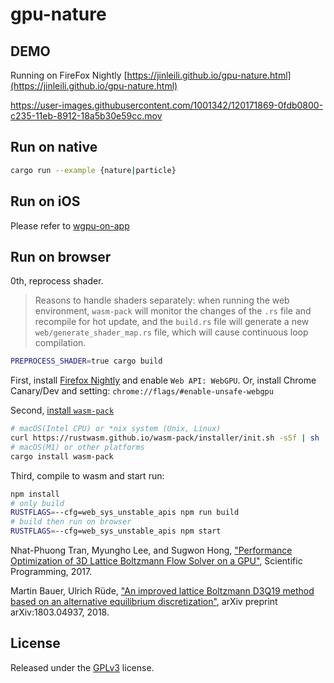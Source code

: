 # gpu-nature

## DEMO

Running on FireFox Nightly
[https://jinleili.github.io/gpu-nature.html](https://jinleili.github.io/gpu-nature.html)

https://user-images.githubusercontent.com/1001342/120171869-0fdb0800-c235-11eb-8912-18a5b30e59cc.mov

## Run on native

```sh
cargo run --example {nature|particle}
```

## Run on iOS 

Please refer to [wgpu-on-app](https://github.com/jinleili/wgpu-on-app#ios)

## Run on browser

0th, reprocess shader.

> Reasons to handle shaders separately: when running the web environment, `wasm-pack` will monitor the changes of the `.rs` file and recompile for hot update, and the `build.rs` file will generate a new `web/generate_shader_map.rs` file, which will cause continuous loop compilation.

```sh
PREPROCESS_SHADER=true cargo build
```

First, install [Firefox Nightly](https://www.mozilla.org/en-US/firefox/channel/desktop/#nightly) and enable `Web API: WebGPU`. Or, install Chrome Canary/Dev and setting: `chrome://flags/#enable-unsafe-webgpu`

Second, [install `wasm-pack`](https://rustwasm.github.io/wasm-pack/installer/#)

```sh
# macOS(Intel CPU) or *nix system (Unix, Linux)
curl https://rustwasm.github.io/wasm-pack/installer/init.sh -sSf | sh
# macOS(M1) or other platforms
cargo install wasm-pack
```

Third, compile to wasm and start run:

```sh
npm install
# only build
RUSTFLAGS=--cfg=web_sys_unstable_apis npm run build
# build then run on browser
RUSTFLAGS=--cfg=web_sys_unstable_apis npm start
```

Nhat-Phuong Tran, Myungho Lee, and Sugwon Hong, ["Performance Optimization of 3D Lattice Boltzmann Flow Solver on a GPU"](https://www.hindawi.com/journals/sp/2017/1205892/), Scientific Programming, 2017.

Martin Bauer, Ulrich Rüde, ["An improved lattice Boltzmann D3Q19 method based on an alternative equilibrium discretization"](https://arxiv.org/pdf/1803.04937.pdf), arXiv preprint arXiv:1803.04937, 2018.


## License

Released under the [GPLv3](https://github.com/MixinNetwork/desktop-app/blob/master/LICENSE) license.